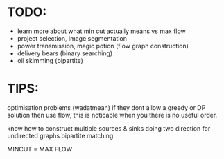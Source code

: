 # TODO:
- learn more about what min cut actually means vs max flow
- project selection, image segmentation
- power transmission, magic potion (flow graph construction)
- delivery bears (binary searching)
- oil skimming (bipartite)

# TIPS:
optimisation problems (wadatmean)
if they dont allow a greedy or DP solution then use flow, this is noticable when you there is no useful order.

know how to construct multiple sources & sinks
doing two direction for undirected graphs
bipartite matching

MINCUT = MAX FLOW